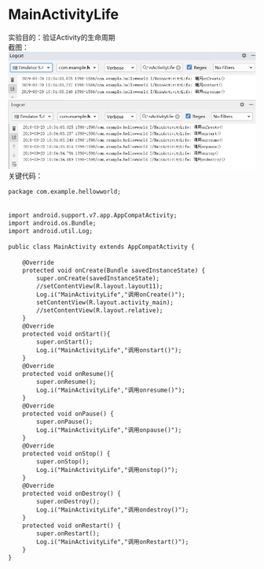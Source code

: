 # MainActivityLife
实验目的：验证Activity的生命周期<br>
截图：<br>
![image](https://github.com/wrh0619/hellowworld/blob/master/app/src/main/res/layout/hello1.JPG)
![image](https://github.com/wrh0619/hellowworld/blob/master/app/src/main/res/layout/hello2.JPG)
关键代码：
```
package com.example.hellowworld;


import android.support.v7.app.AppCompatActivity;
import android.os.Bundle;
import android.util.Log;

public class MainActivity extends AppCompatActivity {

    @Override
    protected void onCreate(Bundle savedInstanceState) {
        super.onCreate(savedInstanceState);
        //setContentView(R.layout.layout11);
        Log.i("MainActivityLife","调用onCreate()");
        setContentView(R.layout.activity_main);
        //setContentView(R.layout.relative);
    }
    @Override
    protected void onStart(){
        super.onStart();
        Log.i("MainActivityLife","调用onstart()");
    }
    @Override
    protected void onResume(){
        super.onResume();
        Log.i("MainActivityLife","调用onresume()");
    }
    @Override
    protected void onPause() {
        super.onPause();
        Log.i("MainActivityLife","调用onpause()");
    }
    @Override
    protected void onStop() {
        super.onStop();
        Log.i("MainActivityLife","调用onstop()");
    }
    @Override
    protected void onDestroy() {
        super.onDestroy();
        Log.i("MainActivityLife","调用ondestroy()");
    }
    protected void onRestart() {
        super.onRestart();
        Log.i("MainActivityLife","调用onRestart()");
    }
}
```
